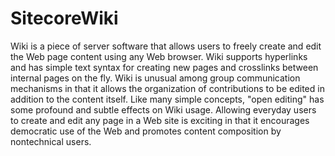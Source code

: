 SitecoreWiki
====================

Wiki is a piece of server software that allows users to freely create and edit the Web page content using any Web browser. Wiki supports hyperlinks and has simple text syntax for creating new pages and crosslinks between internal pages on the fly. Wiki is unusual among group communication mechanisms in that it allows the organization of contributions to be edited in addition to the content itself. Like many simple concepts, "open editing" has some profound and subtle effects on Wiki usage. Allowing everyday users to create and edit any page in a Web site is exciting in that it encourages democratic use of the Web and promotes content composition by nontechnical users.